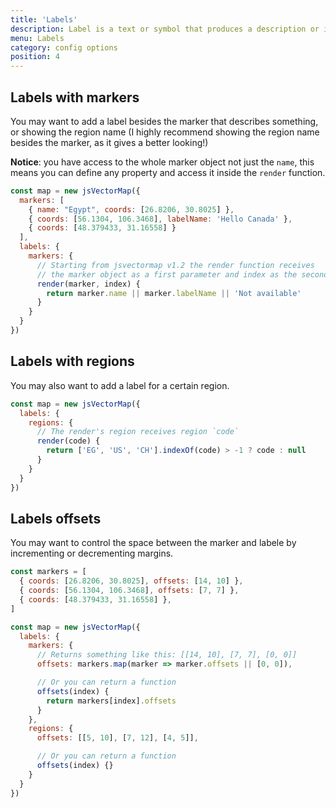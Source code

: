 ```yaml
---
title: 'Labels'
description: Label is a text or symbol that produces a description or information the object it is attached to
menu: Labels
category: config options
position: 4
---
```


## Labels with markers
You may want to add a label besides the marker that describes something, or showing the region name (I highly recommend showing the region name besides the marker, as it gives a better looking!)

**Notice**: you have access to the whole marker object not just the `name`, this means you can define any property and access it inside the `render` function.

```js
const map = new jsVectorMap({
  markers: [
    { name: "Egypt", coords: [26.8206, 30.8025] },
    { coords: [56.1304, 106.3468], labelName: 'Hello Canada' },
    { coords: [48.379433, 31.16558] }
  ],
  labels: {
    markers: {
      // Starting from jsvectormap v1.2 the render function receives
      // the marker object as a first parameter and index as the second.
      render(marker, index) {
        return marker.name || marker.labelName || 'Not available'
      }
    }
  }
})
```

## Labels with regions
You may also want to add a label for a certain region.

```js
const map = new jsVectorMap({
  labels: {
    regions: {
      // The render's region receives region `code`
      render(code) {
        return ['EG', 'US', 'CH'].indexOf(code) > -1 ? code : null
      }
    }
  }
})
```

## Labels offsets
You may want to control the space between the marker and labele by incrementing or decrementing margins.

```js
const markers = [
  { coords: [26.8206, 30.8025], offsets: [14, 10] },
  { coords: [56.1304, 106.3468], offsets: [7, 7] },
  { coords: [48.379433, 31.16558] },
]

const map = new jsVectorMap({
  labels: {
    markers: {
      // Returns something like this: [[14, 10], [7, 7], [0, 0]]
      offsets: markers.map(marker => marker.offsets || [0, 0]),

      // Or you can return a function
      offsets(index) {
        return markers[index].offsets
      }
    },
    regions: {
      offsets: [[5, 10], [7, 12], [4, 5]],

      // Or you can return a function
      offsets(index) {}
    }
  }
})
```